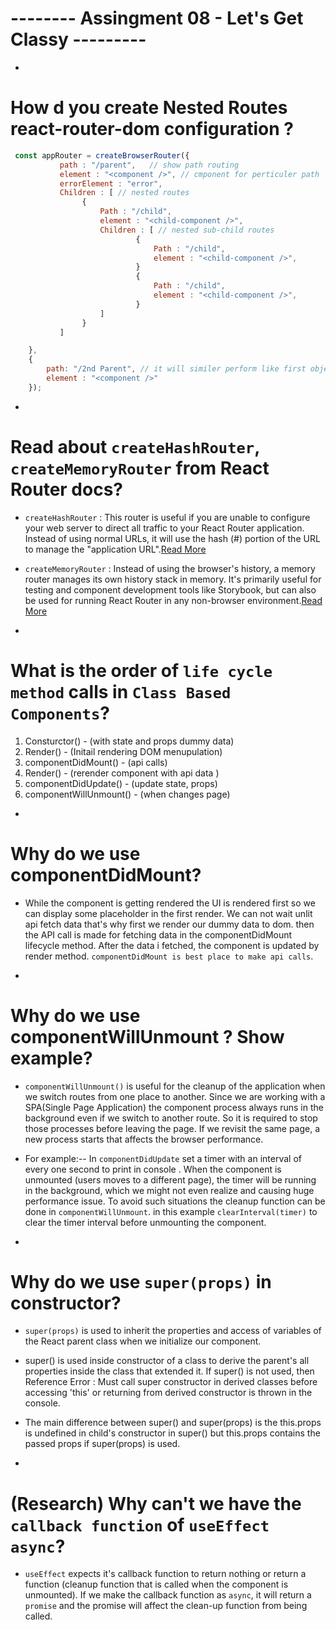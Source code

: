 # -------- Assingment 08 - Let's Get Classy ---------

-

# How d you create Nested Routes react-router-dom configuration ?

```javascript
 const appRouter = createBrowserRouter({
           path : "/parent",   // show path routing
           element : "<component />", // cmponent for perticuler path
           errorElement : "error",
           Children : [ // nested routes
                {
                    Path : "/child",
                    element : "<child-component />",
                    Children : [ // nested sub-child routes
                            {
                                Path : "/child",
                                element : "<child-component />",
                            }
                            {
                                Path : "/child",
                                element : "<child-component />",
                            }
                    ]
                }
           ]

    },
    {
        path: "/2nd Parent", // it will similer perform like first object
        element : "<component />"
    });
```

-

# Read about `createHashRouter`, `createMemoryRouter` from React Router docs?

- `createHashRouter` : This router is useful if you are unable to configure your web server to direct all traffic to your React Router application. Instead of using normal URLs, it will use the hash (#) portion of the URL to manage the "application URL".[Read More]("https://reactrouter.com/en/main/routers/create-hash-router")

- `createMemoryRouter` : Instead of using the browser's history, a memory router manages its own history stack in memory. It's primarily useful for testing and component development tools like Storybook, but can also be used for running React Router in any non-browser environment.[Read More]("https://reactrouter.com/en/main/routers/create-memory-router")

-

# What is the order of `life cycle method` calls in `Class Based Components`?

1.  Consturctor() - (with state and props dummy data)
2.  Render() - (Initail rendering DOM menupulation)
3.  componentDidMount() - (api calls)
4.  Render() - (rerender component with api data )
5.  componentDidUpdate() - (update state, props)
6.  componentWillUnmount() - (when changes page)

-

# Why do we use componentDidMount?

- While the component is getting rendered the UI is rendered first so we can display some placeholder in the first render. We can not wait unlit api fetch data that's why first we render our dummy data to dom. then the API call is made for fetching data in the componentDidMount lifecycle method. After the data i fetched, the component is updated by render method. `componentDidMount is best place to make api calls`.

-

# Why do we use componentWillUnmount ? Show example?

- `componentWillUnmount()` is useful for the cleanup of the application when we switch routes from one place to another. Since we are working with a SPA(Single Page Application) the component process always runs in the background even if we switch to another route. So it is required to stop those processes before leaving the page. If we revisit the same page, a new process starts that affects the browser performance.

- For example:-- In `componentDidUpdate` set a timer with an interval of every one second to print in console . When the component is unmounted (users moves to a different page), the timer will be running in the background, which we might not even realize and causing huge performance issue. To avoid such situations the cleanup function can be done in `componentWillUnmount`. in this example `clearInterval(timer)` to clear the timer interval before unmounting the component.

-

# Why do we use `super(props)` in constructor?

- `super(props)` is used to inherit the properties and access of variables of the React parent class when we initialize our component.

- super() is used inside constructor of a class to derive the parent's all properties inside the class that extended it. If super() is not used, then Reference Error : Must call super constructor in derived classes before accessing 'this' or returning from derived constructor is thrown in the console.

- The main difference between super() and super(props) is the this.props is undefined in child's constructor in super() but this.props contains the passed props if super(props) is used.

-

# (Research) Why can't we have the `callback function` of `useEffect async`?

- `useEffect` expects it's callback function to return nothing or return a function (cleanup function that is called when the component is unmounted). If we make the callback function as `async`, it will return a `promise` and the promise will affect the clean-up function from being called.
